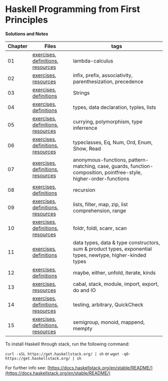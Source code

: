# Haskell Programming from First Principles

**Solutions and Notes**

| Chapter | Files                                                                                                             | tags |
| ------- | ----------------------------------------------------------------------------------------------------------------- |------|
| 01      | [exercises](chapter01/exercises.md), [definitions](chapter01/definitions.md), [resources](chapter01/resources.md) | lambda-calculus |
| 02      | [exercises](chapter02/exercises.md), [resources](chapter02/resources.md)                                          | infix, prefix, associativity, parenthesization, precedence
| 03      | [exercises](chapter03/exercises.md), [definitions](chapter03/definitions.md)                                      | Strings
| 04      | [exercises](chapter04/exercises.md), [definitions](chapter04/definitions.md)                                      | types, data declaration, typles, lists
| 05      | [exercises](chapter05/exercises.md), [definitions](chapter05/definitions.md), [resources](chapter05/resources.md) | currying, polymorphism, type inferrence
| 06      | [exercises](chapter06/exercises.md), [definitions](chapter06/definitions.md), [resources](chapter06/resources.md) | typeclasses, Eq, Num, Ord, Enum, Show, Read
| 07      | [exercises](chapter07/exercises.md), [definitions](chapter07/definitions.md), [resources](chapter07/resources.md) | anonymous-functions, pattern-matching, case, guards, function-composition, pointfree-style, higher-order-functions
| 08      | [exercises](chapter08/exercises.md), [definitions](chapter08/definitions.md)| recursion|
| 09      | [exercises](chapter09/exercises.md), [definitions](chapter09/definitions.md), [resources](chapter09/resources.md) | lists, filter, map, zip, list comprehension, range |
| 10    | [exercises](chapter10/exercises.md), [definitions](chapter10/definitions.md), [resources](chapter10/resources.md)| foldr, foldl, scanr, scan
| 11    | [exercises](chapter11/exercises.md), [definitions](chapter11/definitions.md)                                      | data types, data & type constructors, sum & product types, exponential types, newtype, higher-kinded types
| 12    | [exercises](chapter12/exercises.md), [definitions](chapter12/definitions.md)                                      | maybe, either, unfold, iterate, kinds
| 13    | [exercises](chapter13/exercises.md), [resources](chapter13/resources.md)                                          | cabal, stack, module, import, export, do and IO
| 14 | [exercises](chapter14/exercises.md), [definitions](chapter14/definitions.md), [resources](chapter14/resources.md) | testing, arbitrary, QuickCheck
| 15 | [exercises](chapter15/exercises.md), [definitions](chapter15/definitions.md), [resources](chapter15/resources.md) | semigroup, monoid, mappend, mempty


To install Haskell through stack, run the following command:

`curl -sSL https://get.haskellstack.org/ | sh` or `wget -qO- https://get.haskellstack.org/ | sh`

For further info see: [https://docs.haskellstack.org/en/stable/README/](https://docs.haskellstack.org/en/stable/README/)
